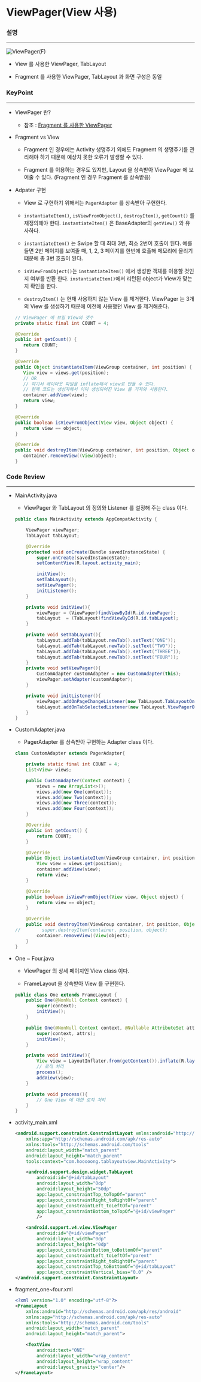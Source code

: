 # ViewPager(View 사용)

### 설명
____________________________________________________

![ViewPager(F)](https://github.com/Hooooong/DAY18_ViewPager-F-/blob/master/image/ViewPager.gif)

- View 를 사용한 ViewPager, TabLayout

- Fragment 를 사용한 ViewPager, TabLayout 과 화면 구성은 동일

### KeyPoint
____________________________________________________

- ViewPager 란?

  - 참조 : [Fragment 를 사용한 ViewPager](https://github.com/Hooooong/DAY18_ViewPager-F-)

- Fragment vs View

  - Fragment 인 경우에는 Activity 생명주기 외에도 Fragment 의 생명주기를 관리해야 하기 때문에 예상치 못한 오류가 발생할 수 있다.

  - Fragment 를 이용하는 경우도 있지만, Layout 을 상속받아 ViewPager 에 보여줄 수 있다. (Fragment 인 경우 Fragment 를 상속받음)

- Adpater 구현

  - View 로 구현하기 위해서는 `PagerAdapter` 를 상속받아 구현한다.

  - `instantiateItem()`, `isViewFromObject()`, `destroyItem()`, `getCount()` 를 재정의해야 한다. `instantiateItem()` 은 BaseAdapter의 `getView()` 와 유사하다.

  - `instantiateItem()` 는 Swipe 할 때 최대 3번, 최소 2번이 호출이 된다. 예를 들면 2번 페이지를 보여줄 때, 1, 2, 3 페이지를 한번에 호출해 메모리에 올리기 떄문에 총 3번 호출이 된다.

  - `isViewFromObject()`는 `instantiateItem()` 에서 생성한 객체를 이용할 것인지 여부를 반환 한다. `instantiateItem()`에서 리턴된 object가 View가 맞는지 확인을 한다.

  - `destroyItem()` 는 현재 사용하지 않는 View 를 제거한다. ViewPager 는 3개의 View 를 생성하기 때문에 이전에 사용했던 View 를 제거해준다.

  ```java
  // ViewPager 에 보일 View의 갯수
  private static final int COUNT = 4;

  @Override
  public int getCount() {
     return COUNT;
  }

  @Override
  public Object instantiateItem(ViewGroup container, int position) {
     View view = views.get(position);
     // OR
     // 여기서 레이아웃 파일을 inflate해서 view로 만들 수 있다.
     // 현재 코드는 생성자에서 이미 생성되어진 View 를 가져와 사용한다.
     container.addView(view);
     return view;
  }

  @Override
  public boolean isViewFromObject(View view, Object object) {
     return view == object;
  }

  @Override
  public void destroyItem(ViewGroup container, int position, Object object) {
     container.removeView((View)object);
  }  
  ```

### Code Review
____________________________________________________

- MainActivity.java

  - ViewPager 와 TabLayout 의 정의와 Listener 를 설정해 주는 class 이다.

  ```java
  public class MainActivity extends AppCompatActivity {

      ViewPager viewPager;
      TabLayout tabLayout;

      @Override
      protected void onCreate(Bundle savedInstanceState) {
          super.onCreate(savedInstanceState);
          setContentView(R.layout.activity_main);

          initView();
          setTabLayout();
          setViewPager();
          initListener();
      }

      private void initView(){
          viewPager = (ViewPager)findViewById(R.id.viewPager);
          tabLayout  = (TabLayout)findViewById(R.id.tabLayout);
      }

      private void setTabLayout(){
          tabLayout.addTab(tabLayout.newTab().setText("ONE"));
          tabLayout.addTab(tabLayout.newTab().setText("TWO"));
          tabLayout.addTab(tabLayout.newTab().setText("THREE"));
          tabLayout.addTab(tabLayout.newTab().setText("FOUR"));
      }
      private void setViewPager(){
          CustomAdapter customAdapter = new CustomAdapter(this);
          viewPager.setAdapter(customAdapter);
      }

      private void initListener(){
          viewPager.addOnPageChangeListener(new TabLayout.TabLayoutOnPageChangeListener(tabLayout));
          tabLayout.addOnTabSelectedListener(new TabLayout.ViewPagerOnTabSelectedListener(viewPager));
      }
  }
  ```

- CustomAdapter.java

  - PagerAdapter 를 상속받아 구현하는 Adapter class 이다.

  ```java
  class CustomAdapter extends PagerAdapter{

      private static final int COUNT = 4;
      List<View> views;

      public CustomAdapter(Context context) {
          views = new ArrayList<>();
          views.add(new One(context));
          views.add(new Two(context));
          views.add(new Three(context));
          views.add(new Four(context));
      }

      @Override
      public int getCount() {
          return COUNT;
      }

      @Override
      public Object instantiateItem(ViewGroup container, int position) {
          View view = views.get(position);
          container.addView(view);
          return view;
      }

      @Override
      public boolean isViewFromObject(View view, Object object) {
          return view == object;
      }

      @Override
      public void destroyItem(ViewGroup container, int position, Object object) {
  //        super.destroyItem(container, position, object);
          container.removeView((View)object);
      }
  }  
  ```

- One ~ Four.java

  - ViewPager 의 상세 페이지인 View class 이다.

  - FrameLayout 을 상속받아 View 를 구현한다.

  ```java
  public class One extends FrameLayout {
      public One(@NonNull Context context) {
          super(context);
          initView();
      }

      public One(@NonNull Context context, @Nullable AttributeSet attrs) {
          super(context, attrs);
          initView();
      }

      private void initView(){
          View view = LayoutInflater.from(getContext()).inflate(R.layout.fragment_one, null);
          // 로직 처리
          process();
          addView(view);
      }

      private void process(){
          // One View 에 대한 로직 처리   
      }
  }
  ```

- activity_main.xml

  ```xml
  <android.support.constraint.ConstraintLayout xmlns:android="http://schemas.android.com/apk/res/android"
      xmlns:app="http://schemas.android.com/apk/res-auto"
      xmlns:tools="http://schemas.android.com/tools"
      android:layout_width="match_parent"
      android:layout_height="match_parent"
      tools:context="com.hooooong.tablayoutview.MainActivity">

      <android.support.design.widget.TabLayout
          android:id="@+id/tabLayout"
          android:layout_width="0dp"
          android:layout_height="50dp"
          app:layout_constraintTop_toTopOf="parent"
          app:layout_constraintRight_toRightOf="parent"
          app:layout_constraintLeft_toLeftOf="parent"
          app:layout_constraintBottom_toTopOf="@+id/viewPager"
          />

      <android.support.v4.view.ViewPager
          android:id="@+id/viewPager"
          android:layout_width="0dp"
          android:layout_height="0dp"
          app:layout_constraintBottom_toBottomOf="parent"
          app:layout_constraintLeft_toLeftOf="parent"
          app:layout_constraintRight_toRightOf="parent"
          app:layout_constraintTop_toBottomOf="@+id/tabLayout"
          app:layout_constraintVertical_bias="0.0" />
  </android.support.constraint.ConstraintLayout>
  ```

- fragment_one~four.xml

    ```xml
    <?xml version="1.0" encoding="utf-8"?>
    <FrameLayout
        xmlns:android="http://schemas.android.com/apk/res/android"
        xmlns:app="http://schemas.android.com/apk/res-auto"
        xmlns:tools="http://schemas.android.com/tools"
        android:layout_width="match_parent"
        android:layout_height="match_parent">

        <TextView
            android:text="ONE"
            android:layout_width="wrap_content"
            android:layout_height="wrap_content"
            android:layout_gravity="center"/>
    </FrameLayout>
    ```
